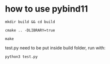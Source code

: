 # how to use pybind11
`mkdir build && cd build`

`cmake .. -DLIBRARY=true`

`make`

test.py need to be put inside build folder, run with: 

`python3 test.py`